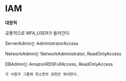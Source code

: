 # IAM

**대원칙** 


공통적으로 MFA_USER가 들어간다.

ServerAdmin는 AdministratorAccess

NetworkAdmin는 NetworkAdministrator, ReadOnlyAccess

DBAdmin는 AmazonRDSFullAccess, ReadOnlyAccess

```
각 사용자 그룹에 최소한의 권한만 줘야한다.
```

